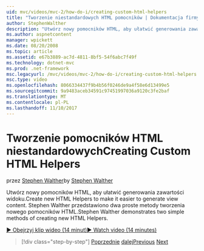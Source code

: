 ```yaml
---
uid: mvc/videos/mvc-2/how-do-i/creating-custom-html-helpers
title: "Tworzenie niestandardowych HTML pomocników | Dokumentacja firmy Microsoft"
author: StephenWalther
description: "Utwórz nowy pomocników HTML, aby ułatwić generowania zawartości widoku. Stephen Walther przedstawiono dwa proste metody tworzenia nowego pomocników HTML."
ms.author: aspnetcontent
manager: wpickett
ms.date: 08/20/2008
ms.topic: article
ms.assetid: e67b3889-ac7d-4811-8bf5-54f6abc7f49f
ms.technology: dotnet-mvc
ms.prod: .net-framework
msc.legacyurl: /mvc/videos/mvc-2/how-do-i/creating-custom-html-helpers
msc.type: video
ms.openlocfilehash: 8066334437f9b4b56f0246de9a4f58e6d13499e5
ms.sourcegitcommit: 9a9483aceb34591c97451997036a9120c3fe2baf
ms.translationtype: MT
ms.contentlocale: pl-PL
ms.lasthandoff: 11/10/2017
---
```

<a name="creating-custom-html-helpers"></a><span data-ttu-id="9bb6f-104">Tworzenie pomocników HTML niestandardowych</span><span class="sxs-lookup"><span data-stu-id="9bb6f-104">Creating Custom HTML Helpers</span></span>
====================
<span data-ttu-id="9bb6f-105">przez [Stephen Walther](https://github.com/StephenWalther)</span><span class="sxs-lookup"><span data-stu-id="9bb6f-105">by [Stephen Walther](https://github.com/StephenWalther)</span></span>

<span data-ttu-id="9bb6f-106">Utwórz nowy pomocników HTML, aby ułatwić generowania zawartości widoku.</span><span class="sxs-lookup"><span data-stu-id="9bb6f-106">Create new HTML Helpers to make it easier to generate view content.</span></span> <span data-ttu-id="9bb6f-107">Stephen Walther przedstawiono dwa proste metody tworzenia nowego pomocników HTML.</span><span class="sxs-lookup"><span data-stu-id="9bb6f-107">Stephen Walther demonstrates two simple methods of creating new HTML Helpers.</span></span>

[<span data-ttu-id="9bb6f-108">&#9654; Obejrzyj klip wideo (14 minut)</span><span class="sxs-lookup"><span data-stu-id="9bb6f-108">&#9654; Watch video (14 minutes)</span></span>](https://channel9.msdn.com/Blogs/ASP-NET-Site-Videos/creating-custom-html-helpers)

>[!div class="step-by-step"]
<span data-ttu-id="9bb6f-109">[Poprzednie](creating-unit-tests-for-aspnet-mvc-applications.md)
[dalej](creating-model-classes-with-linq-to-sql.md)</span><span class="sxs-lookup"><span data-stu-id="9bb6f-109">[Previous](creating-unit-tests-for-aspnet-mvc-applications.md)
[Next](creating-model-classes-with-linq-to-sql.md)</span></span>

